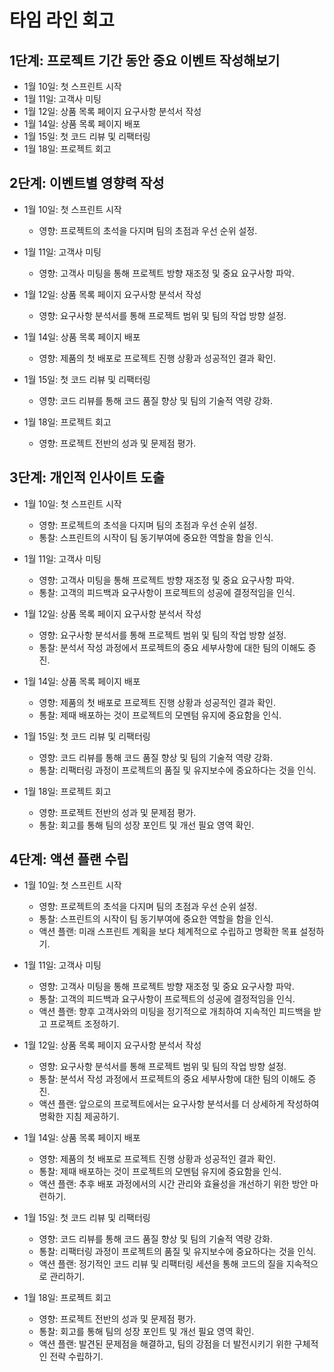 # 타임 라인 회고

## 1단계: 프로젝트 기간 동안 중요 이벤트 작성해보기
- 1월 10일: 첫 스프린트 시작
- 1월 11일: 고객사 미팅
- 1월 12일: 상품 목록 페이지 요구사항 분석서 작성
- 1월 14일: 상품 목록 페이지 배포
- 1월 15일: 첫 코드 리뷰 및 리팩터링
- 1월 18일: 프로젝트 회고

## 2단계: 이벤트별 영향력 작성
- 1월 10일: 첫 스프린트 시작
  - 영향: 프로젝트의 초석을 다지며 팀의 초점과 우선 순위 설정.

- 1월 11일: 고객사 미팅
  - 영향: 고객사 미팅을 통해 프로젝트 방향 재조정 및 중요 요구사항 파악.

- 1월 12일: 상품 목록 페이지 요구사항 분석서 작성
  - 영향: 요구사항 분석서를 통해 프로젝트 범위 및 팀의 작업 방향 설정.

- 1월 14일: 상품 목록 페이지 배포
  - 영향: 제품의 첫 배포로 프로젝트 진행 상황과 성공적인 결과 확인.

- 1월 15일: 첫 코드 리뷰 및 리팩터링
  - 영향: 코드 리뷰를 통해 코드 품질 향상 및 팀의 기술적 역량 강화.

- 1월 18일: 프로젝트 회고
  - 영향: 프로젝트 전반의 성과 및 문제점 평가.

## 3단계: 개인적 인사이트 도출
- 1월 10일: 첫 스프린트 시작
  - 영향: 프로젝트의 초석을 다지며 팀의 초점과 우선 순위 설정.
  - 통찰: 스프린트의 시작이 팀 동기부여에 중요한 역할을 함을 인식.

- 1월 11일: 고객사 미팅
  - 영향: 고객사 미팅을 통해 프로젝트 방향 재조정 및 중요 요구사항 파악.
  - 통찰: 고객의 피드백과 요구사항이 프로젝트의 성공에 결정적임을 인식.

- 1월 12일: 상품 목록 페이지 요구사항 분석서 작성
  - 영향: 요구사항 분석서를 통해 프로젝트 범위 및 팀의 작업 방향 설정.
  - 통찰: 분석서 작성 과정에서 프로젝트의 중요 세부사항에 대한 팀의 이해도 증진.

- 1월 14일: 상품 목록 페이지 배포
  - 영향: 제품의 첫 배포로 프로젝트 진행 상황과 성공적인 결과 확인.
  - 통찰: 제때 배포하는 것이 프로젝트의 모멘텀 유지에 중요함을 인식.

- 1월 15일: 첫 코드 리뷰 및 리팩터링
  - 영향: 코드 리뷰를 통해 코드 품질 향상 및 팀의 기술적 역량 강화.
  - 통찰: 리팩터링 과정이 프로젝트의 품질 및 유지보수에 중요하다는 것을 인식.

- 1월 18일: 프로젝트 회고
  - 영향: 프로젝트 전반의 성과 및 문제점 평가.
  - 통찰: 회고를 통해 팀의 성장 포인트 및 개선 필요 영역 확인.

## 4단계: 액션 플랜 수립
- 1월 10일: 첫 스프린트 시작
  - 영향: 프로젝트의 초석을 다지며 팀의 초점과 우선 순위 설정.
  - 통찰: 스프린트의 시작이 팀 동기부여에 중요한 역할을 함을 인식.
  - 액션 플랜: 미래 스프린트 계획을 보다 체계적으로 수립하고 명확한 목표 설정하기.

- 1월 11일: 고객사 미팅
  - 영향: 고객사 미팅을 통해 프로젝트 방향 재조정 및 중요 요구사항 파악.
  - 통찰: 고객의 피드백과 요구사항이 프로젝트의 성공에 결정적임을 인식.
  - 액션 플랜: 향후 고객사와의 미팅을 정기적으로 개최하여 지속적인 피드백을 받고 프로젝트 조정하기.

- 1월 12일: 상품 목록 페이지 요구사항 분석서 작성
  - 영향: 요구사항 분석서를 통해 프로젝트 범위 및 팀의 작업 방향 설정.
  - 통찰: 분석서 작성 과정에서 프로젝트의 중요 세부사항에 대한 팀의 이해도 증진.
  - 액션 플랜: 앞으로의 프로젝트에서는 요구사항 분석서를 더 상세하게 작성하여 명확한 지침 제공하기.

- 1월 14일: 상품 목록 페이지 배포
  - 영향: 제품의 첫 배포로 프로젝트 진행 상황과 성공적인 결과 확인.
  - 통찰: 제때 배포하는 것이 프로젝트의 모멘텀 유지에 중요함을 인식.
  - 액션 플랜: 추후 배포 과정에서의 시간 관리와 효율성을 개선하기 위한 방안 마련하기.

- 1월 15일: 첫 코드 리뷰 및 리팩터링
  - 영향: 코드 리뷰를 통해 코드 품질 향상 및 팀의 기술적 역량 강화.
  - 통찰: 리팩터링 과정이 프로젝트의 품질 및 유지보수에 중요하다는 것을 인식.
  - 액션 플랜: 정기적인 코드 리뷰 및 리팩터링 세션을 통해 코드의 질을 지속적으로 관리하기.

- 1월 18일: 프로젝트 회고
  - 영향: 프로젝트 전반의 성과 및 문제점 평가.
  - 통찰: 회고를 통해 팀의 성장 포인트 및 개선 필요 영역 확인.
  - 액션 플랜: 발견된 문제점을 해결하고, 팀의 강점을 더 발전시키기 위한 구체적인 전략 수립하기.
